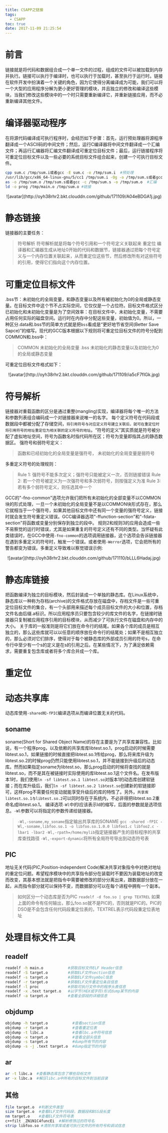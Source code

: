 ```yaml
---
title: CSAPP之链接
tags:
  - CSAPP
toc: true
date: 2017-11-09 21:25:54
---
```

# 前言
链接就是将代码和数据组合成一个单一文件的过程，组成的文件可以被加载到内存并执行。链接可以执行于编译时，也可以执行于加载时，甚至执行于运行时。链接在软件开发中扮演着一个关键的角色，因为它使得分离编译成为可能，我们可以将一个大型的应用程序分解为更小更好管理的模块，并且独立的修改和编译这些模块，当我们修改这些模块中的一个时只需要重新编译它，并重新链接应用，而不必重新编译其他文件。

# 编译器驱动程序
在将源代码编译成可执行程序时，会经历如下步骤：首先，运行预处理器将源程序翻译成一个ASCII码的中间文件；然后，运行C编译器将中间文件翻译成一个汇编文件；再运行汇编器将汇编文件翻译成可重定位目标文件；最后，运行链接程序将可重定位目标文件以及一些必要的系统目标文件组合起来，创建一个可执行目标文件。
``` bash
cpp sum.c /tmp/sum.i或者gcc -E sum.c -o /tmp/sum.i  #预处理
/usr/lib/gcc/x86_64-linux-gnu/5/cc1 /tmp/sum.i -Og -o /tmp/sum.s或者gcc -Og -S sum.i -o /tmp/sum.s #编译
as -o /tmp/sum.o /tmp/sum.s或者gcc -c /tmp/sum.s -o /tmp/sum.o  #汇编
ld -o prog /tmp/main.o /tmp/sum.o #链接
```
<!--more-->
<center>![avatar](http://oyh38rhr2.bkt.clouddn.com/github/171109/A04eBDGA1j.jpg)</center>

# 静态链接
链接器的主要任务：
>符号解析  符号解析就是将每个符号引用和一个符号定义关联起来
重定位  编译器和汇编器生成从地址0开始的代码和数据节，链接器通过把每个符号定义与一个内存位置关联起来，从而重定位这些节，然后修改所有对这些符号的引用，使得它们指向这个内存位置。

# 可重定位目标文件
.bss节：未初始化的全局变量，和静态变量以及所有被初始化为0的全局或静态变量。在目标文件中这个节不占实际空间，它仅仅是一个占位符。目标文件格式区分已初始化和未初始化变量是为了空间效率：在目标文件中，未初始化变量，不需要占用任何实际的磁盘空间。运行时在内存中分配这些变量，初始值为0。所以，一种区分.data和.bss节的简单方式就是把`bss`看成是“更好地节省空间(Better Save Sapce)”的缩写。现代的GCC版本根据以下规则将可重定位目标文件的符号分配到COMMON和.bss中：
>COMMON   未初始化的全局变量
.bss     未初始化的静态变量以及初始化为0的全局或静态变量

可重定位目标文件格式如下：
<center>![avatar](http://oyh38rhr2.bkt.clouddn.com/github/171109/ia5cF7fIGk.jpg)</center>

# 符号解析
链接器对重载函数的区分是通过重整(mangling)实现，编译器将每个唯一的方法和参数列表组合编码成一个对链接器来说唯一的名字。
每个定义符号在代码段或数据段中都被分配了存储空间，`将引用符号与对应定义符号建立关联后，就可在重定位时将引用符号的地址重定位为相关联的定义符号的地址`。“符号的定义”其实质就是符号被分配了虚拟地址空间，符号为函数名时指代码所在区；符号为变量即指其占的静态数据区。
强符号和弱符号定义：
>函数和已经初始化的全局变量是强符号，
未初始化的全局变量是弱符号

多重定义符号的处理规则：
>Rule 1: 强符号不能多次定义；强符号只能被定义一次，否则链接错误
Rule 2: 若一个符号被定义为一次强符号和多次弱符号，则按强定义为准
Rule 3: 若有多个弱符号定义，则任选其中一个

GCC的"-fno-common"选项允许我们把所有未初始化的全部变量不以COMMON块的形式处理，一旦一个未初始化的全局变量不是以COMMON块形式存在，那么它就相当于一个强符号，如果其他目标文件中还有同一个变量的强符号定义，链接时就会发生符号重定义错误。GCC编译器选项"-ffunction-section"和"-fdata-section"将函数或变量分别保存到独立的段中。
规则2和规则3的应用会造成一些不易察觉的运行时错误，尤其是如果重复的符号定义还有不同的类型。当怀疑有此类错误时，在GCC中使用`-fno-common`的选项调用链接器，这个选项会告诉链接器在遇到多重定义的符号时，触发一个错误。或者使用`-Werror`选项，它会把所有的警告都变为错误。多重定义导致难以察觉错误示例:
<center>![avatar](http://oyh38rhr2.bkt.clouddn.com/github/171110/bLLL6Hadaj.jpg)</center>

# 静态库链接
把函数编译为独立的目标模块，然后封装成一个单独的静态库。在Linux系统中，静态库以一种称为存档(archive)的文件格式存放在磁盘中，存档文件是一些可重定位目标文件的集合，有一个头部用来描述每个成员目标文件的大小和位置，存档文件名由后缀.a标识。所以应用程序员只要包含较少的库文件的名字，在链接时链接器只复制被应用程序引用的目标模块，从而减少了可执行文件在磁盘和内存中的大小。
关于库的一般准则是将它们放在命令行的结尾。如果各个库的成员是相互独立的，那么这些库就可以以任意的顺序放在命令行的结尾处；如果不是相互独立的，那么必须对它们排序，使得对于每个被静态库的外部成员引用的符号s，在命令行中至少有一个s的定义是在s的引用之后。在某些情况下，为了满足依赖需求，需要重复包含库或者将多个库合并成一个库。

# 重定位

# 动态共享库
动态库使用`-shared和-fPIC`编译选项从而编译位置无关的代码。
## soname
soname(Short for Shared Object Name)的存在主要是为了共享库兼容性。比如说，有一个程序prog，以及依赖的共享库库libtest.so.1，prog启动的时候需要libtest.so.1，如果链接的时候直接把libtest.so.1传给prog，那么将来库升级为libtest.so.2的时候prog仍然只能使用libtest.so.1，并不能链接到升级后的动态库。然而如果指定soname为libtest.so，那么prog启动的时候将查找的就是libtest.so，而不是其在被链接时实际使用的库libtest.so.1这个文件名。在发布版本1时，我们使用`ln -sf libtest.so.1 libtest.so`对版本1的动态库创建软链接；而在库升级后，我们`ln -sf libtest.so.2 libtest.so`创建新的软链接即可，这样prog不需要任何变动就能享受升级后的库的特性了。另外，`共享库libtest.so.1与libtest.so.2`可以同时存在于系统内，不必非得把libtest.so.2重命名成libtest.so.1。
编译选项`-Wl`中的l应该表示ld的缩写，后面的参数就是选项信息。`-Wl`参数可以将指定的参数传递给链接器。
>`-Wl,-soname,my_soname`指定输出共享库的SONAME
    `gcc -shared -fPIC -Wl,-soname,libfoo.so.1 -o libfoo.so.1.0.0 libfoo1.c libfoo2.c -lbar1 -lbar2`
`-Wl,-rpath=/home/mylib`指定链接器产生的目标程序的共享库查找路径
`-Wl,-export-dynamic`将所有全局符号导出到动态符号表

## PIC
地址无关代码(PIC,Position-independent Code)解决共享对象指令中对绝对地址的重定位问题。希望程序模块中的共享指令部分在装载时不要因为装载地址的改变而改变，其基本想法就是把指令中需要被修改的部分分离出来，跟数据部分放在一起，从而指令部分就可以保持不变，而数据部分可以在每个进程中拥有一个副本。
>如何区分一个动态库是否为PIC
    `readelf -d foo.so | grep TEXTREL`
如果上面的命令有任何输出，那么foo.so就不是PIC的，否则就是PIC的。PIC的DSO是不会包含任何代码段重定位表的，TEXTREL表示代码段重定位表地址

# 处理目标文件工具
## readelf
``` bash
readelf -h main.o           #获取目标文件ELF Header信息
readelf -S target.o         #获取ELF文件section信息
readelf -s target.o         #获取ELF文件symbol信息
readelf -r target.o         #获取ELF文件重定位条目信息
readelf -l proc             #获取可执行文件中的程序头表信息
readelf -x .text target.o   #以字节(HEX或字符)形式dump某节的内容
readelf -a target.o         #查看全部段的详细信息
```

## objdump
``` bash
objdump -h target.o           #查看section信息
objdump -r target.o           #查看重定位表
objdump -t libc.a             #查看lbc.a中符号信息
objdump -x target.o           #查看全部头信息
objdump -s target.o           #dump所有节的内容
objdump -s -j .text target.o  #dump指定节的内容
```

## ar
``` bash
ar -t libc.a  #查看静态库包含了哪些目标文件
ar -x libc.a  #解压libc.a中所有的目标文件到当前目录
```

## 其他
``` bash
file target.o  #判断文件类型
size target.o  #查看ELF文件代码段，数据段和BSS段长度
nm target.o    #查看ELF文件符号表
c++filt _ZN1N1C4funcEi  #解析修饰过的符号名
strip libfoo.so #清除共享库或者可执行文件的所有符号和调试信息
```
